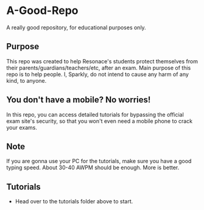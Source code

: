 # A-Good-Repo
A really good repository, for educational purposes only.

## Purpose
This repo was created to help Resonace's students protect themselves from their parents/guardians/teachers/etc, after an exam.
Main purpose of this repo is to help people. I, Sparkly, do not intend to cause any harm of any kind, to anyone.

## You don't have a mobile? No worries!
In this repo, you can access detailed tutorials for bypassing the official exam site's security, so that you won't even need a mobile phone to crack your exams.

## Note
If you are gonna use your PC for the tutorials, make sure you have a good typing speed.
About 30-40 AWPM should be enough. More is better.

## Tutorials
- Head over to the tutorials folder above to start.
